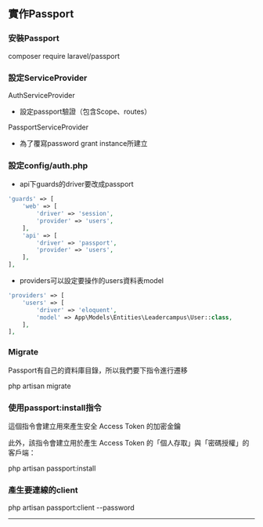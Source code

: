 ## 實作Passport

### 安裝Passport

composer require laravel/passport



### 設定ServiceProvider

AuthServiceProvider

- 設定passport驗證（包含Scope、routes）

PassportServiceProvider

- 為了覆寫password grant instance所建立



### 設定config/auth.php

- api下guards的driver要改成passport

```php
'guards' => [
    'web' => [
        'driver' => 'session',
        'provider' => 'users',
    ],
    'api' => [
        'driver' => 'passport',
        'provider' => 'users',
    ],
],
```



- providers可以設定要操作的users資料表model

```php
'providers' => [
    'users' => [
        'driver' => 'eloquent',
        'model' => App\Models\Entities\Leadercampus\User::class,
    ],
],
```



### Migrate

Passport有自己的資料庫目錄，所以我們要下指令進行遷移

php artisan migrate



### 使用passport:install指令

這個指令會建立用來產生安全 Access Token 的加密金鑰

此外，該指令會建立用於產生 Access Token 的「個人存取」與「密碼授權」的客戶端：

php artisan passport:install



### 產生要連線的client

php artisan passport:client --password

------

